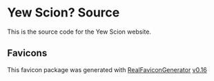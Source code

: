# Yew Scion? Source

This is the source code for the Yew Scion website.

## Favicons

This favicon package was generated with
[RealFaviconGenerator](https://realfavicongenerator.net/)
[v0.16](https://realfavicongenerator.net/change_log#v0.16)
